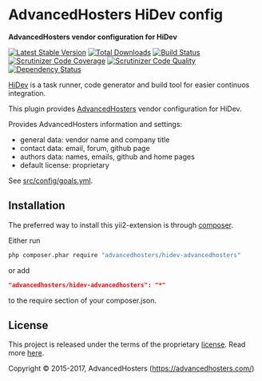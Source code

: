 # AdvancedHosters HiDev config

**AdvancedHosters vendor configuration for HiDev**

[![Latest Stable Version](https://poser.pugx.org/advancedhosters/hidev-advancedhosters/v/stable)](https://packagist.org/packages/advancedhosters/hidev-advancedhosters)
[![Total Downloads](https://poser.pugx.org/advancedhosters/hidev-advancedhosters/downloads)](https://packagist.org/packages/advancedhosters/hidev-advancedhosters)
[![Build Status](https://img.shields.io/travis/advancedhosters/hidev-advancedhosters.svg)](https://travis-ci.org/advancedhosters/hidev-advancedhosters)
[![Scrutinizer Code Coverage](https://img.shields.io/scrutinizer/coverage/g/advancedhosters/hidev-advancedhosters.svg)](https://scrutinizer-ci.com/g/advancedhosters/hidev-advancedhosters/)
[![Scrutinizer Code Quality](https://img.shields.io/scrutinizer/g/advancedhosters/hidev-advancedhosters.svg)](https://scrutinizer-ci.com/g/advancedhosters/hidev-advancedhosters/)
[![Dependency Status](https://www.versioneye.com/php/advancedhosters:hidev-advancedhosters/dev-master/badge.svg)](https://www.versioneye.com/php/advancedhosters:hidev-advancedhosters/dev-master)

[HiDev](https://github.com/hiqdev/hidev) is a task runner, code generator and build tool for easier continuos integration.

This plugin provides [AdvancedHosters](https://github.com/advancedhosters) vendor configuration for HiDev.

Provides AdvancedHosters information and settings:

- general data: vendor name and company title
- contact data: email, forum, github page
- authors data: names, emails, github and home pages
- default license: proprietary

See [src/config/goals.yml](src/config/goals.yml).

## Installation

The preferred way to install this yii2-extension is through [composer](http://getcomposer.org/download/).

Either run

```sh
php composer.phar require "advancedhosters/hidev-advancedhosters"
```

or add

```json
"advancedhosters/hidev-advancedhosters": "*"
```

to the require section of your composer.json.

## License

This project is released under the terms of the proprietary [license](LICENSE).
Read more [here](https://en.wikipedia.org/wiki/Proprietary_software).

Copyright © 2015-2017, AdvancedHosters (https://advancedhosters.com/)
